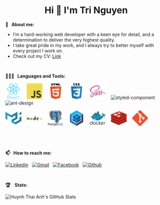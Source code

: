 <br>
<h1 align="center">Hi 👋 I'm Tri Nguyen</h1>

**💼 &nbsp;&nbsp;About me:**

- I’m a hard-working web developer with a keen eye for detail, and a determination to deliver the very highest quality.
- I take great pride in my work, and I always try to better myself with every project I work on.
- Check out my CV: <a href='https://nakfl.github.io/cv/'>Link</a>

<br>

**👨🏻‍💻 &nbsp;&nbsp;Languages and Tools:**


<p style="margin-top: 10px">
<img src="https://raw.githubusercontent.com/devicons/devicon/master/icons/react/react-original-wordmark.svg" alt="react" width="50" height="50" />
&nbsp;&nbsp;
<img src="https://raw.githubusercontent.com/devicons/devicon/master/icons/javascript/javascript-original.svg" alt="javascript" width="50" height="50"/>
&nbsp;&nbsp;
<img src="https://raw.githubusercontent.com/devicons/devicon/master/icons/html5/html5-original-wordmark.svg" alt="html5" width="50" height="50" />
&nbsp;&nbsp;
<img src="https://raw.githubusercontent.com/devicons/devicon/master/icons/css3/css3-original-wordmark.svg" alt="css3" width="50" height="50" />
&nbsp;&nbsp;
<img src="https://raw.githubusercontent.com/devicons/devicon/master/icons/sass/sass-original.svg" alt="sass" width="50" height="50" />
&nbsp;&nbsp;
<img src="https://styled-components.com/atom.png" alt="styled-component" width="50" height="50" />
&nbsp;&nbsp;
<img src="https://symbols.getvecta.com/stencil_73/124_ant-design-icon.553c3e5cfc.svg" alt="ant-design" width="50" height="50"/>
</p>


<p style="margin-bottom: 40px">
<img src="https://raw.githubusercontent.com/devicons/devicon/master/icons/materialui/materialui-original.svg" alt="material-ui" width="50" height="50" />
&nbsp;&nbsp;
<img src="https://raw.githubusercontent.com/devicons/devicon/master/icons/nodejs/nodejs-original-wordmark.svg" alt="nodejs" width="50" height="50" />
&nbsp;&nbsp;
<img src="https://raw.githubusercontent.com/devicons/devicon/master/icons/postgresql/postgresql-original-wordmark.svg" alt="postgresql" width="50" height="50" />
&nbsp;&nbsp;
<img src="https://raw.githubusercontent.com/devicons/devicon/master/icons/sequelize/sequelize-original.svg" alt="sequelize" width="50" height="50"/>
&nbsp;&nbsp;
<img src="https://raw.githubusercontent.com/devicons/devicon/master/icons/docker/docker-original-wordmark.svg" alt="docker" width="50" height="50"/>
&nbsp;&nbsp;
<img src="https://raw.githubusercontent.com/devicons/devicon/master/icons/redis/redis-original.svg" alt="redis" width="50" height="50"/>
&nbsp;&nbsp;
<img src="https://raw.githubusercontent.com/devicons/devicon/master/icons/git/git-original.svg" alt="git" width="50" height="50"/>
</p>
<br>

  **📫&nbsp;&nbsp; How to reach me:**

[![Linkedin](https://img.shields.io/badge/LinkedIn-0077B5?style=for-the-badge&logo=linkedin&logoColor=white)](https://www.linkedin.com/in/nguyen-huu-gia-tri-16225a1a1/)
&nbsp;
[![Gmail](https://img.shields.io/badge/Gmail-D14836?style=for-the-badge&logo=gmail&logoColor=white)](mailto:nguyenhuugiatri@gmail.com)
&nbsp;
[![Facebook](https://img.shields.io/badge/Facebook-1877F2?style=for-the-badge&logo=facebook&logoColor=white)](https://fb.com/o0liebeo0o/)
&nbsp;
[![Github](https://img.shields.io/badge/GitHub-100000?style=for-the-badge&logo=github&logoColor=white)](https://github.com/NaKfl/)


<br>

**🏆 &nbsp;&nbsp; Stats:**

![Huynh Thai Anh's GitHub Stats](https://github-readme-stats.vercel.app/api?username=NaKfl&hide=["stars"]&show_icons=true)
